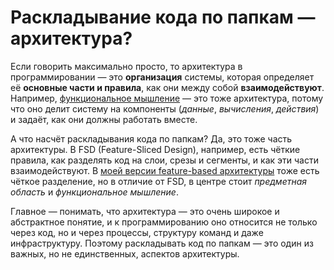 # Раскладывание кода по папкам — архитектура?

Если говорить максимально просто, то архитектура в программировании — это **организация** системы, которая определяет её **основные части и правила**, как они между собой **взаимодействуют**. Например, [функциональное мышление](./2025-02-10.md) — это тоже архитектура, потому что оно делит систему на компоненты (_данные_, _вычисления_, _действия_) и задаёт, как они должны работать вместе.

А что насчёт раскладывания кода по папкам? Да, это тоже часть архитектуры. В FSD (Feature-Sliced Design), например, есть чёткие правила, как разделять код на слои, срезы и сегменты, и как эти части взаимодействуют. В [моей версии feature-based архитектуры](./2025-02-13.md) тоже есть чёткое разделение, но в отличие от FSD, в центре стоит _предметная область_ и _функциональное мышление_.

Главное — понимать, что архитектура — это очень широкое и абстрактное понятие, и к программированию оно относится не только через код, но и через процессы, структуру команд и даже инфраструктуру. Поэтому раскладывать код по папкам — это один из важных, но не единственных, аспектов архитектуры.
